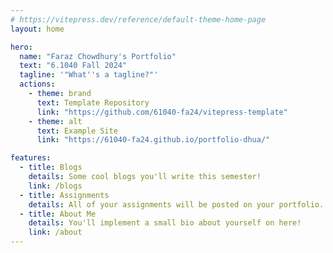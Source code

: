 ```yaml
---
# https://vitepress.dev/reference/default-theme-home-page
layout: home

hero:
  name: "Faraz Chowdhury's Portfolio"
  text: "6.1040 Fall 2024"
  tagline: '"What''s a tagline?"'
  actions:
    - theme: brand
      text: Template Repository
      link: "https://github.com/61040-fa24/vitepress-template"
    - theme: alt
      text: Example Site
      link: "https://61040-fa24.github.io/portfolio-dhua/"

features:
  - title: Blogs
    details: Some cool blogs you'll write this semester!
    link: /blogs
  - title: Assignments
    details: All of your assignments will be posted on your portfolio.
  - title: About Me
    details: You'll implement a small bio about yourself on here!
    link: /about
---
```

